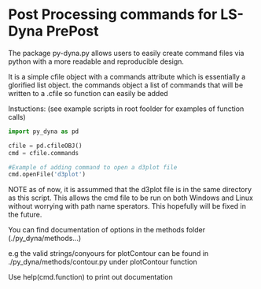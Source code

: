 # Post Processing commands for LS-Dyna PrePost

The package py-dyna.py allows users to easily create command files via python with a more readable and reproducible design.

It is a simple cfile object with a commands attribute which is essentially a glorified list object. the commands object a list of commands that will be written to a .cfile so function can easily be added

Instuctions: (see example scripts in root foolder for examples of function calls)  
```python
import py_dyna as pd

cfile = pd.cfileOBJ()  
cmd = cfile.commands

#Example of adding command to open a d3plot file
cmd.openFile('d3plot') 

```

NOTE as of now, it is assummed that the d3plot file is in the same directory as this script. This allows the cmd file to be
run on both Windows and Linux without worrying with path name sperators. This hopefully will be fixed in the future.


You can find documentation of options in the methods folder (./py_dyna/methods...)

e.g the valid strings/conyours for plotContour can be found in ./py_dyna/methods/contour.py under plotContour function

Use help(cmd.function) to print out documentation


